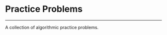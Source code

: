 # Practice Problems
-------------------------------------------

A collection of algorithmic practice problems.
